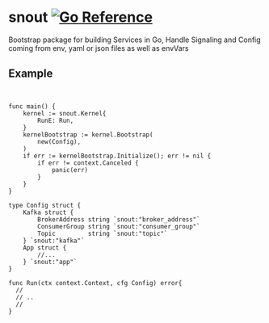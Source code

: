# snout [![Go Reference](https://pkg.go.dev/badge/github.com/chiguirez/snout.svg)](https://pkg.go.dev/github.com/chiguirez/snout)
Bootstrap package for building Services in Go, Handle Signaling and Config coming from env, yaml or json files as well as envVars

## Example

```golang


func main() {
	kernel := snout.Kernel{
		RunE: Run,
	}
	kernelBootstrap := kernel.Bootstrap(
		new(Config),
	)
	if err := kernelBootstrap.Initialize(); err != nil {
		if err != context.Canceled {
			panic(err)
		}
	}
}

type Config struct {
	Kafka struct {
		BrokerAddress string `snout:"broker_address"`
		ConsumerGroup string `snout:"consumer_group"`
		Topic         string `snout:"topic"`
	} `snout:"kafka"`
	App struct {
		//...
	} `snout:"app"`
}

func Run(ctx context.Context, cfg Config) error{
  //
  // ..  
  //
}
```
